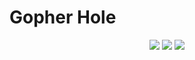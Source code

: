 # Gopher Hole
<p align="center">
  <img src="https://img.shields.io/badge/Language-Golang-brightred.svg" /> 
  <img src="https://img.shields.io/badge/学习方式-在线阅读-brightgreen.svg" />
      <img src="https://img.shields.io/github/stars/coredumptoday/gopherhole.svg" />
</p>
